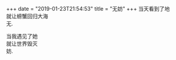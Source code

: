+++
date = "2019-01-23T21:54:53"
title = "无妨"
+++
当天看到了地  
就让螃蟹回归大海  
无.  
  
当我遇见了她  
就让世界毁灭  
妨.  